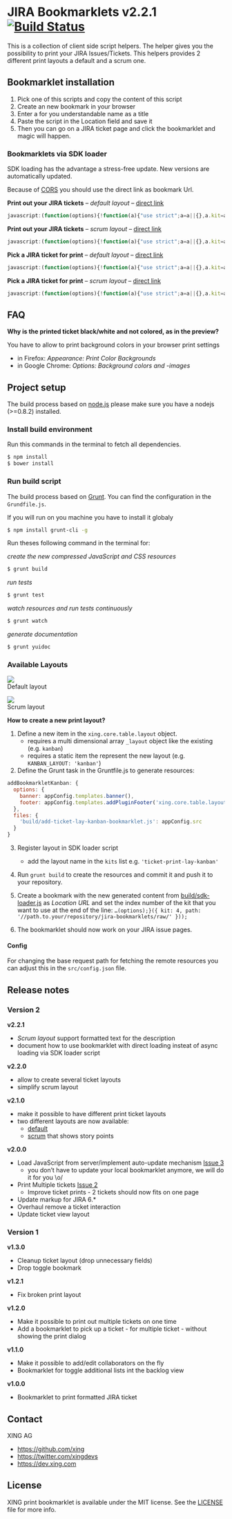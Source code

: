 # JIRA Bookmarklets v2.2.1 [![Build Status](https://travis-ci.org/xing/jira-bookmarklets.png?branch=master)](https://travis-ci.org/xing/jira-bookmarklets)

This is a collection of client side script helpers.
The helper gives you the possibility to print your JIRA Issues/Tickets.
This helpers provides 2 different print layouts a default and a scrum one.

## Bookmarklet installation

1. Pick one of this scripts and copy the content of this script
2. Create an new bookmark in your browser
3. Enter a for you understandable name as a title
4. Paste the script in the Location field and save it
5. Then you can go on a JIRA ticket page and click the bookmarklet and magic will happen.

### Bookmarklets via SDK loader

SDK loading has the advantage a stress-free update. New versions are automatically updated.

Because of [CORS](http://en.wikipedia.org/wiki/Cross-origin_resource_sharing) you should use the direct link as bookmark Url.

**Print out your JIRA tickets** – *default layout* – [direct link](https://rawgit.com/cange/jira-bookmarklets/master/build/ticket-print-bookmarklet.js)

``` javascript
javascript:(function(options){!function(a){"use strict";a=a||{},a.kit=a.kit||0,a.env=a.env||0,a.path=a.path||"//rawgit.com/cange/jira-bookmarklets/";var b=document,c=b.createElement("script"),d=["master","develop"],e=["ticket-print","add-ticket","ticket-print-lay-scrum","add-ticket-lay-scrum"],f=d[a.env],g=e[a.kit],h=a.path+f+"/build/"+g+"-bookmarklet.js";c.setAttribute("src",h),b.head.appendChild(c)}(options);}());
```

**Print out your JIRA tickets** – *scrum layout* – [direct link](https://rawgit.com/cange/jira-bookmarklets/master/build/ticket-print-lay-scrum-bookmarklet.js)

``` javascript
javascript:(function(options){!function(a){"use strict";a=a||{},a.kit=a.kit||0,a.env=a.env||0,a.path=a.path||"//rawgit.com/cange/jira-bookmarklets/";var b=document,c=b.createElement("script"),d=["master","develop"],e=["ticket-print","add-ticket","ticket-print-lay-scrum","add-ticket-lay-scrum"],f=d[a.env],g=e[a.kit],h=a.path+f+"/build/"+g+"-bookmarklet.js";c.setAttribute("src",h),b.head.appendChild(c)}(options);}({kit:2}));
```

**Pick a JIRA ticket for print** – *default layout* – [direct link](https://rawgit.com/cange/jira-bookmarklets/master/build/add-ticket-bookmarklet.js)

``` javascript
javascript:(function(options){!function(a){"use strict";a=a||{},a.kit=a.kit||0,a.env=a.env||0,a.path=a.path||"//rawgit.com/cange/jira-bookmarklets/";var b=document,c=b.createElement("script"),d=["master","develop"],e=["ticket-print","add-ticket","ticket-print-lay-scrum","add-ticket-lay-scrum"],f=d[a.env],g=e[a.kit],h=a.path+f+"/build/"+g+"-bookmarklet.js";c.setAttribute("src",h),b.head.appendChild(c)}(options);}({kit:1}));
```

**Pick a JIRA ticket for print** – *scrum layout* – [direct link](https://rawgit.com/cange/jira-bookmarklets/master/build/add-ticket-lay-scrum-bookmarklet.js)

``` javascript
javascript:(function(options){!function(a){"use strict";a=a||{},a.kit=a.kit||0,a.env=a.env||0,a.path=a.path||"//rawgit.com/cange/jira-bookmarklets/";var b=document,c=b.createElement("script"),d=["master","develop"],e=["ticket-print","add-ticket","ticket-print-lay-scrum","add-ticket-lay-scrum"],f=d[a.env],g=e[a.kit],h=a.path+f+"/build/"+g+"-bookmarklet.js";c.setAttribute("src",h),b.head.appendChild(c)}(options);}({kit:3}));
```

## FAQ

**Why is the printed ticket black/white and not colored, as in the preview?**

You have to allow to print background colors in your browser print settings

- in Firefox: *Appearance: Print Color Backgrounds*
- in Google Chrome: *Options: Background colors and -images*


## Project setup

The build process based on [node.js](nodejs) please make sure you have a
nodejs (>=0.8.2) installed.

### Install build environment

Run this commands in the terminal to fetch all dependencies.

``` bash
$ npm install
$ bower install
```

### Run build script

The build process based on [Grunt](gruntjs). You can find the configuration in
the `Grundfile.js`.

If you will run on you machine you have to install it globaly

``` bash
$ npm install grunt-cli -g
```

Run theses following command in the terminal for:

_create the new compressed JavaScript and CSS resources_

``` bash
$ grunt build
```

_run tests_

``` bash
$ grunt test
```

_watch resources and run tests continuously_

``` bash
$ grunt watch
```

_generate documentation_

``` bash
$ grunt yuidoc
```

### Available Layouts

<img src="screenshots/default-layout-example.png"><br>
Default layout

<img src="screenshots/scrum-layout-example.png"><br>
Scrum layout

**How to create a new print layout?**

1. Define a new item in the `xing.core.table.layout` object.
   - requires a multi dimensional array `_layout` object like the existing (e.g. `kanban`)
   - requires a static item the represent the new layout (e.g. `KANBAN_LAYOUT: 'kanban'`)
2. Define the Grunt task in the Gruntfile.js to generate resources:

``` javascript
addBookmarkletKanban: {
  options: {
    banner: appConfig.templates.banner(),
    footer: appConfig.templates.addPluginFooter('xing.core.table.layout.KANBAN_LAYOUT')
  },
  files: {
    'build/add-ticket-lay-kanban-bookmarklet.js': appConfig.src
  }
}
```

3. Register layout in SDK loader script
   - add the layout name in the `kits` list e.g. `'ticket-print-lay-kanban'`

4. Run `grunt build` to create the resources and commit it and push it to your repository.

5. Create a bookmark with the new generated content from [build/sdk-loader.js](build/sdk-loader.js) as _Location URL_ and set the index number of the kit that you want to use at the end of the line:
   `…(options);}({ kit: 4, path: '//path.to.your/repository/jira-bookmarklets/raw/' }));`

6. The bookmarklet should now work on your JIRA issue pages.

#### Config

For changing the base request path for fetching the remote resources you can
adjust this in the `src/config.json` file.

[nodejs]:http://nodejs.org
[gruntjs]:http://gruntjs.com

## Release notes

### Version 2

**v2.2.1**

- *Scrum layout* support formatted text for the description
- document how to use bookmarklet with direct loading insteat of async loading via SDK loader script

**v2.2.0**

- allow to create several ticket layouts
- simplify scrum layout

**v2.1.0**

- make it possible to have different print ticket layouts
- two different layouts are now available:
  - [default](screenshots/default-layout-example.png)
  - [scrum](screenshots/scrum-layout-example.png) that shows story points

**v2.0.0**

- Load JavaScript from server/implement auto-update mechanism [Issue 3](https://rawgit.com/cange/jira-bookmarklets/issues/3)
  * you don’t have to update your local bookmarklet anymore, we will do it for you \o/
- Print Multiple tickets [Issue 2](https://rawgit.com/cange/jira-bookmarklets/issues/2)
  * Improve ticket prints - 2 tickets should now fits on one page
- Update markup for JIRA 6.*
- Overhaul remove a ticket interaction
- Update ticket view layout

### Version 1

**v1.3.0**

- Cleanup ticket layout (drop unnecessary fields)
- Drop toggle bookmark

**v1.2.1**

- Fix broken print layout

**v1.2.0**

- Make it possible to print out multiple tickets on one time
- Add a bookmarklet to pick up a ticket - for multiple ticket - without showing the print dialog

**v1.1.0**

- Make it possible to add/edit collaborators on the fly
- Bookmarklet for toggle additional lists int the backlog view

**v1.0.0**

- Bookmarklet to print formatted JIRA ticket

## Contact

XING AG

- https://github.com/xing
- https://twitter.com/xingdevs
- https://dev.xing.com

## License

XING print bookmarklet is available under the MIT license. See the [LICENSE](/cange/jira-bookmarklets/blob/master/LICENSE) file for more info.

